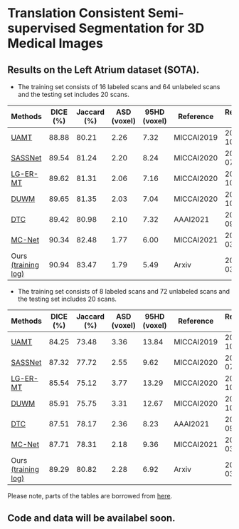 # Translation Consistent Semi-supervised Segmentation for 3D Medical Images 
## Results on the Left Atrium dataset (SOTA).
* The training set consists of 16 labeled scans and 64 unlabeled scans and the testing set includes 20 scans.

|Methods|DICE (%) | Jaccard (%) | ASD (voxel) | 95HD (voxel)|Reference|Released Date|
|---|---|---|---|---|---|---|
|[UAMT](https://arxiv.org/pdf/1907.07034.pdf)|88.88|80.21|2.26|7.32|MICCAI2019|2019-10|
|[SASSNet](https://arxiv.org/pdf/2007.10732.pdf)|89.54|81.24|2.20|8.24|MICCAI2020|2020-07|
|[LG-ER-MT](https://link.springer.com/chapter/10.1007/978-3-030-59710-8_55)|89.62|81.31| 2.06| 7.16|MICCAI2020|2020-10|
|[DUWM](https://link.springer.com/chapter/10.1007%2F978-3-030-59710-8_53)|89.65| 81.35| 2.03| 7.04|MICCAI2020|2020-10|
|[DTC](https://ojs.aaai.org/index.php/AAAI/article/view/17066)|89.42|80.98|2.10|7.32|AAAI2021|2020-09|
|[MC-Net](https://arxiv.org/pdf/2103.02911.pdf)|90.34| 82.48| 1.77| 6.00|MICCAI2021|2021-03|
|Ours [(training log)](https://1drv.ms/t/s!AsvBenvUFxO3hmYgPKEa2_w4F5BC?e=LPCIHZ) |90.94| 83.47| 1.79| 5.49|Arxiv|2022-03 |

* The training set consists of 8 labeled scans and 72 unlabeled scans and the testing set includes 20 scans.

|Methods|DICE (%) | Jaccard (%) | ASD (voxel) | 95HD (voxel)|Reference|Released Date|
|---|---|---|---|---|---|---|
|[UAMT](https://arxiv.org/pdf/1907.07034.pdf)|84.25|73.48|3.36|13.84|MICCAI2019|2019-10|
|[SASSNet](https://arxiv.org/pdf/2007.10732.pdf)|87.32|77.72|2.55|9.62|MICCAI2020|2020-07|
|[LG-ER-MT](https://link.springer.com/chapter/10.1007/978-3-030-59710-8_55)|85.54|75.12|3.77|13.29|MICCAI2020|2020-10|
|[DUWM](https://link.springer.com/chapter/10.1007%2F978-3-030-59710-8_53)|85.91|75.75|3.31|12.67|MICCAI2020|2020-10|
|[DTC](https://ojs.aaai.org/index.php/AAAI/article/view/17066)|87.51|78.17|2.36|8.23|AAAI2021|2020-09|
|[MC-Net](https://arxiv.org/pdf/2103.02911.pdf)|87.71|78.31|2.18| 9.36|MICCAI2021|2021-03|
|Ours [(training log)](https://1drv.ms/t/s!AsvBenvUFxO3hmUIHM9ntFPoqDbw?e=efvg3h) |89.29| 80.82| 2.28| 6.92|Arxiv|2022-03 |

Please note, parts of the tables are borrowed from [here](https://github.com/HiLab-git/DTC/blob/master/README.md).

## Code and data will be availabel soon.
